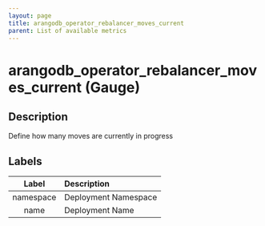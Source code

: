 ```yaml
---
layout: page
title: arangodb_operator_rebalancer_moves_current
parent: List of available metrics
---
```


# arangodb_operator_rebalancer_moves_current (Gauge)

## Description

Define how many moves are currently in progress

## Labels

|   Label   | Description          |
|:---------:|:---------------------|
| namespace | Deployment Namespace |
|   name    | Deployment Name      |
